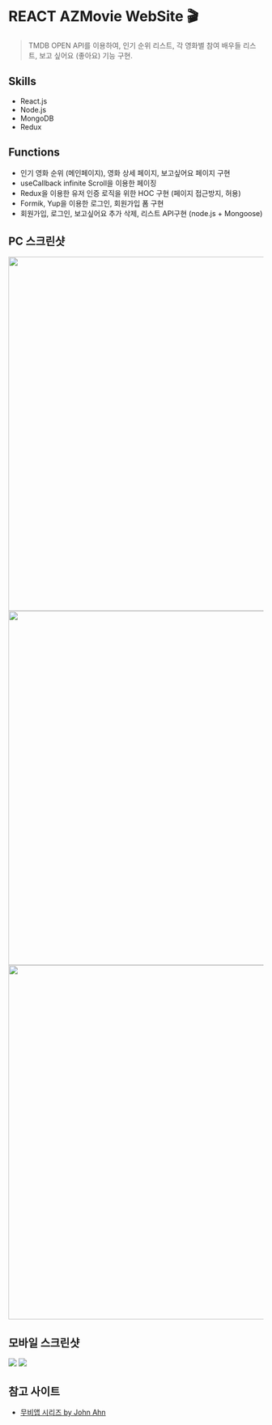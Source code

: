 # REACT AZMovie WebSite 🎬

> TMDB OPEN API를 이용하여, 인기 순위 리스트, 각 영화별 참여 배우들 리스트,
> 보고 싶어요 (좋아요) 기능 구현.

## Skills

- React.js
- Node.js
- MongoDB
- Redux

## Functions

- 인기 영화 순위 (메인페이지), 영화 상세 페이지, 보고싶어요 페이지 구현
- useCallback infinite Scroll을 이용한 페이징
- Redux을 이용한 유저 인증 로직을 위한 HOC 구현 (페이지 접근방지, 허용)
- Formik, Yup을 이용한 로그인, 회원가입 폼 구현
- 회원가입, 로그인, 보고싶어요 추가 삭제, 리스트 API구현 (node.js + Mongoose)

## PC 스크린샷

<img src="https://user-images.githubusercontent.com/83004037/119310540-d6d9eb00-bcaa-11eb-96d7-fc0b4dc86c29.PNG"  width="700">

<img src="https://user-images.githubusercontent.com/83004037/120110766-e3c67500-c1a9-11eb-9fe6-2cea7745e0c3.PNG"  width="700">

<img src="https://user-images.githubusercontent.com/83004037/120110791-06588e00-c1aa-11eb-80de-be3ed8287fa0.PNG"  width="700">

## 모바일 스크린샷

<img src="https://user-images.githubusercontent.com/83004037/120110884-723af680-c1aa-11eb-9540-0085fbd166d2.PNG"  >

<img src="https://user-images.githubusercontent.com/83004037/120110882-71a26000-c1aa-11eb-90d9-2f008cb598b8.PNG"  >

## 참고 사이트

- [무비앱 시리즈 by John Ahn](https://www.youtube.com/playlist?list=PL9a7QRYt5fqkowXUgTj_tbkFClsPhO5XV)
